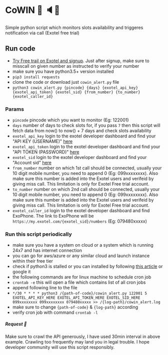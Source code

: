 # CoWIN 💉 🔈📲

Simple python script which monitors slots availability and triggeres notification via call (Exotel free trial)

## Run code
  - [Try Free trail on Exotel and signup](https://my.exotel.com/auth/register). Just after signup, make sure to misscall on given number as instructed to verify your number
  - make sure you have python3.5+ version installed
  - `pip3 install requests`
  - clone the code or download just `cowin_alert.py` file
  - `python3 cowin_alert.py {pincode} {days} {exotel_api_key} {exotel_api_token} {exotel_sid} {from_number} {to_number} {exotel_caller_id}`

### Params
  - `pincode` pincode which you want to monitor (Eg: 122001)
  - `days` number of days to check slots for, if you pass `7` then this script will fetch data from now() to now() + 7 days and check slots availability
  - `exotel_api_key` login to the exotel developer dashboard and find your "API KEY (USERNAME)" [here](https://my.exotel.com/apisettings/site#api-credentials) 
  - `exotel_api_token` login to the exotel developer dashboard and find your "API TOKEN (PASSWORD)" [here](https://my.exotel.com/apisettings/site#api-credentials) 
  - `exotel_sid` login to the exotel developer dashboard and find your "Account sid" [here](https://my.exotel.com/apisettings/site#api-credentials) 
  - `from_number` number on which 1st call should be connected, usually your 10 digit mobile number, you need to append 0 (Eg: 099xxxxxxxx). Also make sure this number is added into the Exotel users and verifeid by giving miss call. This limitation is only for Exotel Free trial account.
  - `to_number` number on which 2nd call should be connected, usually your 10 digit mobile number, you need to append 0 (Eg: 099xxxxxxxx). Also make sure this number is added into the Exotel users and verifeid by giving miss call. This limitation is only for Exotel Free trial account.
  - `exotel_caller_id` login to the exotel developer dashboard and find ExoPhone. The link to ExoPhone will be `https://my.exotel.com/{exotel_sid}/numbers` (Eg: 079480xxxxx)
 
### Run this script periodically
- make sure you have a system on cloud or a system which is running 24x7 and has internet connection
- you can go for aws/azure or any similar cloud and launch instance within their free tier
- check if python3 is stalled or you can installed by following [this article](https://phoenixnap.com/kb/how-to-install-python-3-ubuntu) or google it
- the following commands are for linux machine to schedule cron job
- `crontab -e` this will open a file which contains list of all cron jobs
- append following line to the file
- `*/30 * * * * python3 /{path-of-code}/cowin_alert.py 122001 5 EXOTEL_API_KEY_HERE EXOTEL_API_TOKEN_HERE EXOTEL_SID_HERE 099xxxxxxxx 099xxxxxxxx 079480xxxxx >> /{log-path}/cowin_alert.log`
- make sure to change `{path-of-code}` & `{log-path}` according
- verify cron job with command `crontab -l`

##### Request 🙏
Make sure to crawl the API generously, I have used 30min interval in above example. Crawling too frequently may land you in legal trouble. I hope developer community will use this script responsibly.

